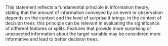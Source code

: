 This statement reflects a fundamental principle in information theory, stating that the amount of information conveyed by an event or observation depends on the context and the level of surprise it brings. In the context of decision trees, this principle can be relevant in evaluating the significance of different features or splits. Features that provide more surprising or unexpected information about the target variable may be considered more informative and lead to better decision trees.